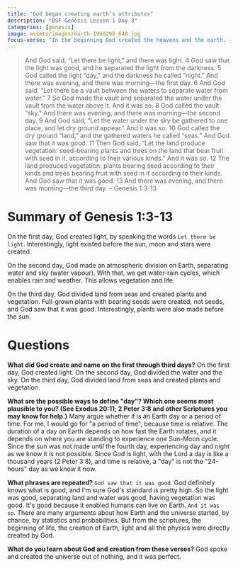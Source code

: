 ```yaml
---
title: "God began creating earth’s attributes"
description: "BSF Genesis Lesson 1 Day 3"
categories: [genesis]
image: assets/images/earth-1990298_640.jpg
focus-verse: "In the beginning God created the heavens and the earth. – Genesis 1:1"
---
```


> And God said, “Let there be light,” and there was light. 4 God saw that the light was good, and he separated the light from the darkness. 5 God called the light “day,” and the darkness he called “night.” And there was evening, and there was morning—the first day.
> 6 And God said, “Let there be a vault between the waters to separate water from water.” 7 So God made the vault and separated the water under the vault from the water above it. And it was so. 8 God called the vault “sky.” And there was evening, and there was morning—the second day.
> 9 And God said, “Let the water under the sky be gathered to one place, and let dry ground appear.” And it was so. 10 God called the dry ground “land,” and the gathered waters he called “seas.” And God saw that it was good.
> 11 Then God said, “Let the land produce vegetation: seed-bearing plants and trees on the land that bear fruit with seed in it, according to their various kinds.” And it was so. 12 The land produced vegetation: plants bearing seed according to their kinds and trees bearing fruit with seed in it according to their kinds. And God saw that it was good. 13 And there was evening, and there was morning—the third day. – Genesis 1:3-13

# Summary of Genesis 1:3-13
On the first day, God created light, by speaking the words `Let there be light`. Interestingly, light existed before the sun, moon and stars were created.

On the second day, God made an atmospheric division on Earth, separating water and sky (water vapour). With that, we get water-rain cycles, which enables rain and weather. This allows vegetation and life.

On the third day, God divided land from seas and created plants and vegetation. Full-grown plants with bearing seeds were created, not seeds, and God saw that it was good. Interestingly, plants were also made before the sun.

# Questions 

**What did God create and name on the first through third days?** On the first day, God created light. On the second day, God divided the water and the sky. On the third day, God divided land from seas and created plants and vegetation.

**What are the possible ways to define "day"? Which one seems most plausible to you? (See Exodus 20:11; 2 Peter 3:8 and other Scriptures you may know for help.)** Many argue whether it is an Earth day or a period of time. For me, I would go for "a period of time", because time is relative. The duration of a day on Earth depends on how fast the Earth rotates, and it depends on where you are standing to experience one Sun-Moon cycle. Since the sun was not made until the fourth day, experiencing day and night as we know it is not possible. Since God is light, with the Lord a day is like a thousand years (2 Peter 3:8), and time is relative, a "day" is not the "24-hours" day as we know it now.

**What phrases are repeated?** `God saw that it was good`. God definitely knows what is good, and I'm sure God's standard is pretty high. So the light was good, separating land and water was good, having vegetation was good. It's good because it enabled humans can live on Earth. `And it was so`. There are many arguments about how Earth and the universe started, by chance, by statistics and probabilities. But from the scriptures, the beginning of life, the creation of Earth, light and all the physics were directly created by God.

**What do you learn about God and creation from these verses?** God spoke and created the universe out of nothing, and it was perfect.